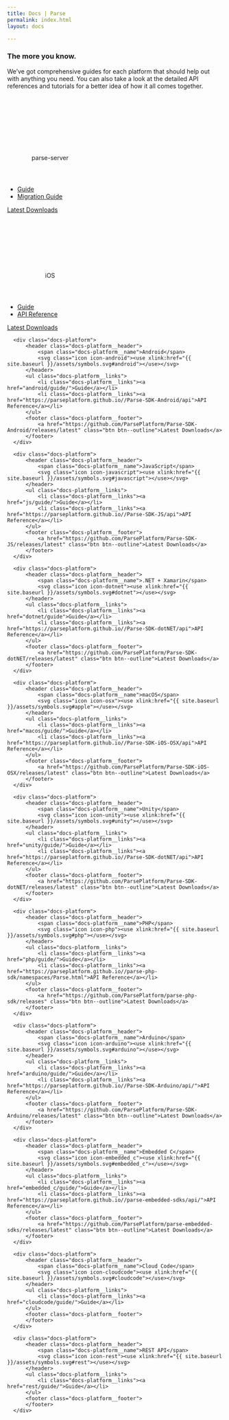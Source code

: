 ```yaml
---
title: Docs | Parse
permalink: index.html
layout: docs

---
```


<div class="container padding-top-40 padding-bottom-50" data-nav-waypoint>
  <div class="copy-block">
      <h3 class="h3 h3--blue margin-bottom-10">The more you know.</h3>
      <p class="margin-top-10">We’ve got comprehensive guides for each platform that should help out with anything you need. You can also take a look at the detailed API references and tutorials for a better idea of how it all comes together.</p>
  </div>

  <div class="docs-platforms">
    <div class="docs-platform">
          <header class="docs-platform__header">
              <span class="docs-platform__name">parse-server</span>
              <svg class="icon icon-infinity"><use xlink:href="{{ site.baseurl }}/assets/symbols.svg#infinity"></use></svg>
          </header>
          <ul class="docs-platform__links">
              <li class="docs-platform__links"><a href="parse-server/guide/">Guide</a></li>
              <li class="docs-platform__links"><a href="https://parse.com/migration">Migration Guide</a></li>
          </ul>
          <footer class="docs-platform__footer">
              <a href="https://npmjs.com/package/parse-server" class="btn btn--outline">Latest Downloads</a>
          </footer>
      </div>
      <div class="docs-platform">
          <header class="docs-platform__header">
              <span class="docs-platform__name">iOS</span>
              <svg class="icon icon-apple"><use xlink:href="{{ site.baseurl }}/assets/symbols.svg#apple"></use></svg>
          </header>
          <ul class="docs-platform__links">
              <li class="docs-platform__links"><a href="ios/guide/">Guide</a></li>
              <li class="docs-platform__links"><a href="https://parseplatform.github.io//Parse-SDK-iOS-OSX/api">API Reference</a></li>
          </ul>
          <footer class="docs-platform__footer">
              <a href="https://github.com/ParsePlatform/Parse-SDK-iOS-OSX/releases/latest" class="btn btn--outline">Latest Downloads</a>
          </footer>
      </div>

      <div class="docs-platform">
          <header class="docs-platform__header">
              <span class="docs-platform__name">Android</span>
              <svg class="icon icon-android"><use xlink:href="{{ site.baseurl }}/assets/symbols.svg#android"></use></svg>
          </header>
          <ul class="docs-platform__links">
              <li class="docs-platform__links"><a href="android/guide/">Guide</a></li>
              <li class="docs-platform__links"><a href="https://parseplatform.github.io//Parse-SDK-Android/api">API Reference</a></li>
          </ul>
          <footer class="docs-platform__footer">
              <a href="https://github.com/ParsePlatform/Parse-SDK-Android/releases/latest" class="btn btn--outline">Latest Downloads</a>
          </footer>
      </div>

      <div class="docs-platform">
          <header class="docs-platform__header">
              <span class="docs-platform__name">JavaScript</span>
              <svg class="icon icon-javascript"><use xlink:href="{{ site.baseurl }}/assets/symbols.svg#javascript"></use></svg>
          </header>
          <ul class="docs-platform__links">
              <li class="docs-platform__links"><a href="js/guide/">Guide</a></li>
              <li class="docs-platform__links"><a href="https://parseplatform.github.io//Parse-SDK-JS/api">API Reference</a></li>
          </ul>
          <footer class="docs-platform__footer">
              <a href="https://github.com/ParsePlatform/Parse-SDK-JS/releases/latest" class="btn btn--outline">Latest Downloads</a>
          </footer>
      </div>

      <div class="docs-platform">
          <header class="docs-platform__header">
              <span class="docs-platform__name">.NET + Xamarin</span>
              <svg class="icon icon-dotnet"><use xlink:href="{{ site.baseurl }}/assets/symbols.svg#dotnet"></use></svg>
          </header>
          <ul class="docs-platform__links">
              <li class="docs-platform__links"><a href="dotnet/guide">Guide</a></li>
              <li class="docs-platform__links"><a href="https://parseplatform.github.io//Parse-SDK-dotNET/api">API Reference</a></li>
          </ul>
          <footer class="docs-platform__footer">
              <a href="https://github.com/ParsePlatform/Parse-SDK-dotNET/releases/latest" class="btn btn--outline">Latest Downloads</a>
          </footer>
      </div>

      <div class="docs-platform">
          <header class="docs-platform__header">
              <span class="docs-platform__name">macOS</span>
              <svg class="icon icon-osx"><use xlink:href="{{ site.baseurl }}/assets/symbols.svg#apple"></use></svg>
          </header>
          <ul class="docs-platform__links">
              <li class="docs-platform__links"><a href="macos/guide/">Guide</a></li>
              <li class="docs-platform__links"><a href="https://parseplatform.github.io//Parse-SDK-iOS-OSX/api">API Reference</a></li>
          </ul>
          <footer class="docs-platform__footer">
              <a href="https://github.com/ParsePlatform/Parse-SDK-iOS-OSX/releases/latest" class="btn btn--outline">Latest Downloads</a>
          </footer>
      </div>

      <div class="docs-platform">
          <header class="docs-platform__header">
              <span class="docs-platform__name">Unity</span>
              <svg class="icon icon-unity"><use xlink:href="{{ site.baseurl }}/assets/symbols.svg#unity"></use></svg>
          </header>
          <ul class="docs-platform__links">
              <li class="docs-platform__links"><a href="unity/guide/">Guide</a></li>
              <li class="docs-platform__links"><a href="https://parseplatform.github.io//Parse-SDK-dotNET/api">API Reference</a></li>
          </ul>
          <footer class="docs-platform__footer">
              <a href="https://github.com/ParsePlatform/Parse-SDK-dotNET/releases/latest" class="btn btn--outline">Latest Downloads</a>
          </footer>
      </div>

      <div class="docs-platform">
          <header class="docs-platform__header">
              <span class="docs-platform__name">PHP</span>
              <svg class="icon icon-php"><use xlink:href="{{ site.baseurl }}/assets/symbols.svg#php"></use></svg>
          </header>
          <ul class="docs-platform__links">
              <li class="docs-platform__links"><a href="php/guide/">Guide</a></li>
              <li class="docs-platform__links"><a href="https://parseplatform.github.io//parse-php-sdk/namespaces/Parse.html">API Reference</a></li>
          </ul>
          <footer class="docs-platform__footer">
              <a href="https://github.com/ParsePlatform/parse-php-sdk/releases" class="btn btn--outline">Latest Downloads</a>
          </footer>
      </div>

      <div class="docs-platform">
          <header class="docs-platform__header">
              <span class="docs-platform__name">Arduino</span>
              <svg class="icon icon-arduino"><use xlink:href="{{ site.baseurl }}/assets/symbols.svg#arduino"></use></svg>
          </header>
          <ul class="docs-platform__links">
              <li class="docs-platform__links"><a href="arduino/guide/">Guide</a></li>
              <li class="docs-platform__links"><a href="https://parseplatform.github.io//Parse-SDK-Arduino/api/">API Reference</a></li>
          </ul>
          <footer class="docs-platform__footer">
              <a href="https://github.com/ParsePlatform/Parse-SDK-Arduino/releases/latest" class="btn btn--outline">Latest Downloads</a>
          </footer>
      </div>

      <div class="docs-platform">
          <header class="docs-platform__header">
              <span class="docs-platform__name">Embedded C</span>
              <svg class="icon icon-embedded_c"><use xlink:href="{{ site.baseurl }}/assets/symbols.svg#embedded_c"></use></svg>
          </header>
          <ul class="docs-platform__links">
              <li class="docs-platform__links"><a href="embedded_c/guide/">Guide</a></li>
              <li class="docs-platform__links"><a href="https://parseplatform.github.io//parse-embedded-sdks/api/">API Reference</a></li>
          </ul>
          <footer class="docs-platform__footer">
              <a href="https://github.com/ParsePlatform/parse-embedded-sdks/releases/latest" class="btn btn--outline">Latest Downloads</a>
          </footer>
      </div>

      <div class="docs-platform">
          <header class="docs-platform__header">
              <span class="docs-platform__name">Cloud Code</span>
              <svg class="icon icon-cloudcode"><use xlink:href="{{ site.baseurl }}/assets/symbols.svg#cloudcode"></use></svg>
          </header>
          <ul class="docs-platform__links">
              <li class="docs-platform__links"><a href="cloudcode/guide/">Guide</a></li>
          </ul>
          <footer class="docs-platform__footer">
          </footer>
      </div>

      <div class="docs-platform">
          <header class="docs-platform__header">
              <span class="docs-platform__name">REST API</span>
              <svg class="icon icon-rest"><use xlink:href="{{ site.baseurl }}/assets/symbols.svg#rest"></use></svg>
          </header>
          <ul class="docs-platform__links">
              <li class="docs-platform__links"><a href="rest/guide/">Guide</a></li>
          </ul>
          <footer class="docs-platform__footer">
          </footer>
      </div>
  </div><!-- .docs-platforms -->
</div><!-- end .container -->

